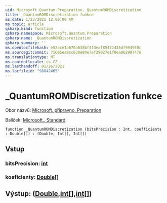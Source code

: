 ```yaml
---
uid: Microsoft.Quantum.Preparation._QuantumROMDiscretization
title: _QuantumROMDiscretization funkce
ms.date: 1/23/2021 12:00:00 AM
ms.topic: article
qsharp.kind: function
qsharp.namespace: Microsoft.Quantum.Preparation
qsharp.name: _QuantumROMDiscretization
qsharp.summary: ''
ms.openlocfilehash: e52ace1a670a638bf4f3eaf85471435df994950c
ms.sourcegitcommit: 71605ea9cc630e84e7ef29027e1f0ea06299747e
ms.translationtype: MT
ms.contentlocale: cs-CZ
ms.lasthandoff: 01/26/2021
ms.locfileid: "98842465"
---
```

# <a name="_quantumromdiscretization-function"></a>_QuantumROMDiscretization funkce

Obor názvů: [Microsoft. přípravno. Preparation](xref:Microsoft.Quantum.Preparation)

Balíček: [Microsoft.. Standard](https://nuget.org/packages/Microsoft.Quantum.Standard)




```qsharp
function _QuantumROMDiscretization (bitsPrecision : Int, coefficients : Double[]) : (Double, Int[], Int[])
```


## <a name="input"></a>Vstup

### <a name="bitsprecision--int"></a>bitsPrecision: [int](xref:microsoft.quantum.lang-ref.int)




### <a name="coefficients--double"></a>koeficienty: [Double](xref:microsoft.quantum.lang-ref.double)[]





## <a name="output--doubleintint"></a>Výstup: ([Double](xref:microsoft.quantum.lang-ref.double),[int](xref:microsoft.quantum.lang-ref.int)[],[int](xref:microsoft.quantum.lang-ref.int)[])

